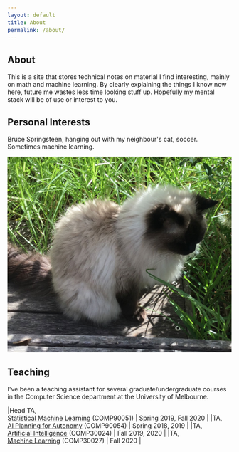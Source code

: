 ```yaml
---
layout: default
title: About
permalink: /about/
---
```


## About

This is a site that stores technical notes on material I find interesting, mainly on math and machine learning. By clearly explaining the things I know now here, future me wastes less time looking stuff up. Hopefully my mental stack will be of use or interest to you.

## Personal Interests

Bruce Springsteen, hanging out with my neighbour's cat, soccer. Sometimes machine learning.

![Image](/assets/images/shell_web.jpg)

<!-- ## Projects

### Neural Image Compression

* [Project Demo](https://colab.research.google.com/github/Justin-Tan/high-fidelity-generative-compression/blob/master/assets/HiFIC_torch_colab_demo.ipynb)

* [Source Code](https://github.com/Justin-Tan/high-fidelity-generative-compression)

This project defines a learnable compression scheme for images of arbitrary size and resolution, and provides a general framework for neural image compression in PyTorch. This will convert images to bitstreams requiring around two orders of magnitude less memory while maintaining similar perceptual quality. The idea is to 'amortize' the memory required to store an image by training a neural model for learnable compression/decompression. This is similar to the transforms used in standard image codecs such as JPEG, except now the transforms are nonlinear and learnable.

The model is capable of yielding perceptually similar reconstructions to the input that tend to be more visually pleasing than traditional image codecs which operate at comparable or higher bitrates.

This project was based on two interesting papers by Mentzer et. al. ([[1]](https://arxiv.org/abs/2006.09965), [[2]]((https://arxiv.org/abs/1811.12817))). -->

## Teaching

I've been a teaching assistant for several graduate/undergraduate courses in the Computer Science department at the University of Melbourne.

|Head TA,<br>[Statistical Machine Learning](https://handbook.unimelb.edu.au/subjects/comp90051) (COMP90051) | Spring 2019, Fall 2020 |
|TA,<br>[AI Planning for Autonomy](https://handbook.unimelb.edu.au/subjects/comp90054) (COMP90054) | Spring 2018, 2019 |
|TA,<br>[Artificial Intelligence](https://handbook.unimelb.edu.au/subjects/comp30024) (COMP30024) | Fall 2019, 2020 |
|TA,<br>[Machine Learning](https://handbook.unimelb.edu.au/subjects/comp30027) (COMP30027) | Fall 2020 |
